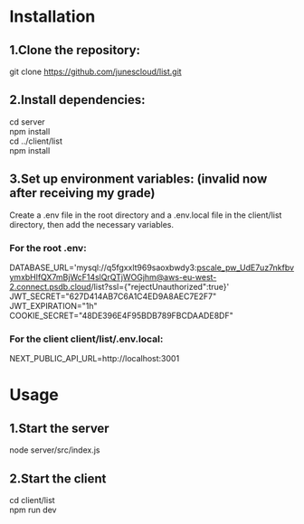 # Installation

## 1.Clone the repository:


git clone https://github.com/junescloud/list.git

## 2.Install dependencies:


cd server  
npm install  
cd ../client/list  
npm install

## 3.Set up environment variables: (invalid now after receiving my grade)

Create a .env file in the root directory and a .env.local file in the client/list directory, then add the necessary variables.

### For the root .env:

DATABASE_URL='mysql://q5fgxxlt969saoxbwdy3:pscale_pw_UdE7uz7nkfbvymxbHlfQX7mBjWcF14slQrQTjWOGjhm@aws-eu-west-2.connect.psdb.cloud/list?ssl={"rejectUnauthorized":true}'      
JWT_SECRET="627D414AB7C6A1C4ED9A8AEC7E2F7"    
JWT_EXPIRATION="1h"  
COOKIE_SECRET="48DE396E4F95BDB789FBCDAADE8DF"

### For the client client/list/.env.local:

NEXT_PUBLIC_API_URL=http://localhost:3001  


# Usage

## 1.Start the server 
   
node server/src/index.js

## 2.Start the client

cd client/list     
npm run dev
